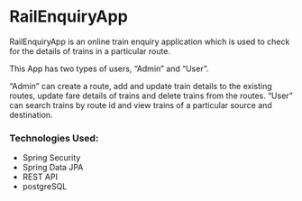 # RailEnquiryApp

RailEnquiryApp is an online train enquiry application which is used to check for the details of trains in a particular route.

This App has two types of users, “Admin” and “User”.

“Admin” can create a route, add and update train details to the existing routes, update fare details of trains and delete trains from the routes.
“User” can search trains by route id and view trains of a particular source and destination.


### Technologies Used:
* Spring Security
* Spring Data JPA
* REST API
* postgreSQL



